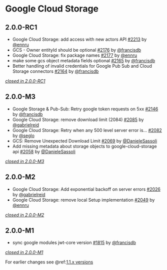 # Google Cloud Storage

## 2.0.0-RC1

- Google Cloud Storage: add access with new actors API [#2213](https://github.com/akka/alpakka/issues/2213) by [@ennru](https://github.com/ennru)
- GCS - Owner entityId should be optional [#2176](https://github.com/akka/alpakka/issues/2176) by [@francisdb](https://github.com/francisdb)
- Google Cloud Storage: fix package names [#2177](https://github.com/akka/alpakka/issues/2177) by [@ennru](https://github.com/ennru)
- make some gcs object metadata fields optional [#2165](https://github.com/akka/alpakka/issues/2165) by [@francisdb](https://github.com/francisdb)
- Better handling of invalid credentials for Google Pub Sub and Cloud Storage connectors [#2164](https://github.com/akka/alpakka/issues/2164) by [@francisdb](https://github.com/francisdb)

[*closed in 2.0.0-RC1*](https://github.com/akka/alpakka/issues?q=is%3Aclosed+milestone%3A2.0.0-RC1+label%3Ap%3Agoogle-cloud-storage)

## 2.0.0-M3

- Google Storage & Pub-Sub: Retry google token requests on 5xx [#2146](https://github.com/akka/alpakka/issues/2146) by [@francisdb](https://github.com/francisdb)
- Google Cloud Storage: remove download limit (2084) [#2085](https://github.com/akka/alpakka/issues/2085) by [@gabrielreid](https://github.com/gabrielreid)
- Google Cloud Storage: Retry when any 500 level server error is… [#2082](https://github.com/akka/alpakka/issues/2082) by [@seglo](https://github.com/seglo)
- GCS: Remove Unexpected Download Limit [#2069](https://github.com/akka/alpakka/issues/2069) by [@DanieleSassoli](https://github.com/DanieleSassoli)
- Add missing metadata about storage objects to google-cloud-storage api  [#2058](https://github.com/akka/alpakka/issues/2058) by [@DanieleSassoli](https://github.com/DanieleSassoli)

[*closed in 2.0.0-M3*](https://github.com/akka/alpakka/issues?q=is%3Aclosed+milestone%3A2.0.0-M3+label%3Ap%3Agoogle-cloud-storage)


## 2.0.0-M2

- Google Cloud Storage: Add exponential backoff on server errors [#2026](https://github.com/akka/alpakka/issues/2026) by [@gabrielreid](https://github.com/gabrielreid)
- Google Cloud Storage: remove local Setup implementation [#2049](https://github.com/akka/alpakka/issues/2049) by [@ennru](https://github.com/ennru)

[*closed in 2.0.0-M2*](https://github.com/akka/alpakka/issues?q=is%3Aclosed+milestone%3A2.0.0-M2+label%3Ap%3Agoogle-cloud-storage)


## 2.0.0-M1

- sync google modules jwt-core version [#1815](https://github.com/akka/alpakka/pull/1815) by [@francisdb](https://github.com/francisdb)

[*closed in 2.0.0-M1*](https://github.com/akka/alpakka/issues?q=is%3Aclosed+milestone%3A2.0.0-M1+label%3Ap%3Agoogle-cloud-storage)

For earlier changes see @ref:[1.1.x versions](../1.1.x/google-cloud-storage.md)
